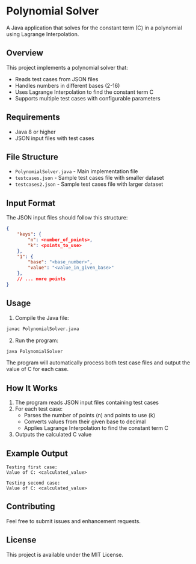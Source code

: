 # Polynomial Solver

A Java application that solves for the constant term (C) in a polynomial using Lagrange Interpolation.

## Overview

This project implements a polynomial solver that:
- Reads test cases from JSON files
- Handles numbers in different bases (2-16)
- Uses Lagrange Interpolation to find the constant term C
- Supports multiple test cases with configurable parameters

## Requirements

- Java 8 or higher
- JSON input files with test cases

## File Structure

- `PolynomialSolver.java` - Main implementation file
- `testcases.json` - Sample test cases file with smaller dataset
- `testcases2.json` - Sample test cases file with larger dataset

## Input Format

The JSON input files should follow this structure:
```json
{
    "keys": {
        "n": <number_of_points>,
        "k": <points_to_use>
    },
    "1": {
        "base": "<base_number>",
        "value": "<value_in_given_base>"
    },
    // ... more points
}
```

## Usage

1. Compile the Java file:
```bash
javac PolynomialSolver.java
```

2. Run the program:
```bash
java PolynomialSolver
```

The program will automatically process both test case files and output the value of C for each case.

## How It Works

1. The program reads JSON input files containing test cases
2. For each test case:
   - Parses the number of points (n) and points to use (k)
   - Converts values from their given base to decimal
   - Applies Lagrange Interpolation to find the constant term C
3. Outputs the calculated C value

## Example Output

```
Testing first case:
Value of C: <calculated_value>

Testing second case:
Value of C: <calculated_value>
```

## Contributing

Feel free to submit issues and enhancement requests.

## License

This project is available under the MIT License.
